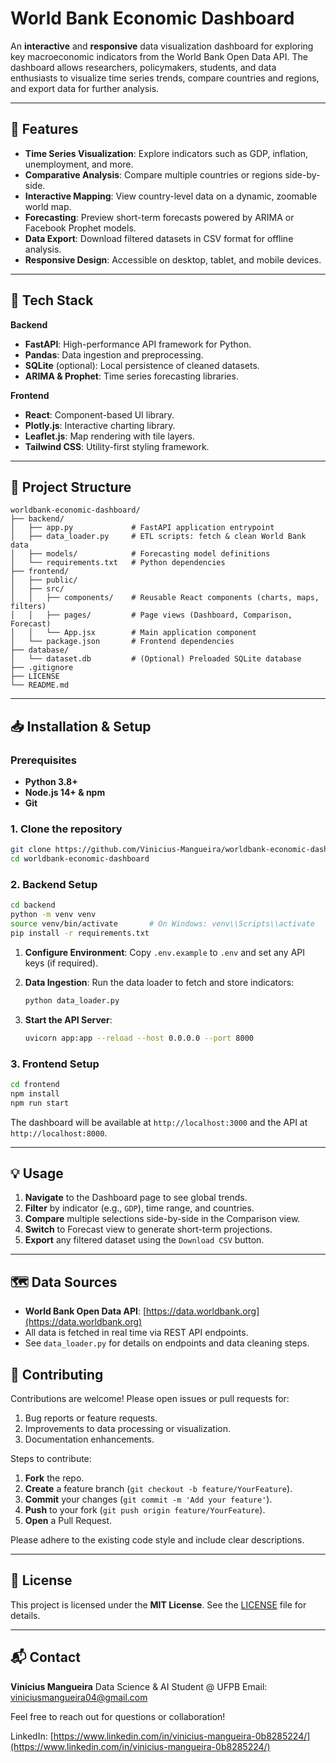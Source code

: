 # World Bank Economic Dashboard

An **interactive** and **responsive** data visualization dashboard for exploring key macroeconomic indicators from the World Bank Open Data API. The dashboard allows researchers, policymakers, students, and data enthusiasts to visualize time series trends, compare countries and regions, and export data for further analysis.

---

## 🚀 Features

* **Time Series Visualization**: Explore indicators such as GDP, inflation, unemployment, and more.
* **Comparative Analysis**: Compare multiple countries or regions side-by-side.
* **Interactive Mapping**: View country-level data on a dynamic, zoomable world map.
* **Forecasting**: Preview short-term forecasts powered by ARIMA or Facebook Prophet models.
* **Data Export**: Download filtered datasets in CSV format for offline analysis.
* **Responsive Design**: Accessible on desktop, tablet, and mobile devices.

---

## 🔧 Tech Stack

**Backend**

* **FastAPI**: High-performance API framework for Python.
* **Pandas**: Data ingestion and preprocessing.
* **SQLite** (optional): Local persistence of cleaned datasets.
* **ARIMA & Prophet**: Time series forecasting libraries.

**Frontend**

* **React**: Component-based UI library.
* **Plotly.js**: Interactive charting library.
* **Leaflet.js**: Map rendering with tile layers.
* **Tailwind CSS**: Utility-first styling framework.

---

## 📂 Project Structure

```
worldbank-economic-dashboard/
├── backend/
│   ├── app.py             # FastAPI application entrypoint
│   ├── data_loader.py     # ETL scripts: fetch & clean World Bank data
│   ├── models/            # Forecasting model definitions
│   └── requirements.txt   # Python dependencies
├── frontend/
│   ├── public/
│   ├── src/
│   │   ├── components/    # Reusable React components (charts, maps, filters)
│   │   ├── pages/         # Page views (Dashboard, Comparison, Forecast)
│   │   └── App.jsx        # Main application component
│   └── package.json       # Frontend dependencies
├── database/
│   └── dataset.db         # (Optional) Preloaded SQLite database
├── .gitignore
├── LICENSE
└── README.md
```

---

## 📥 Installation & Setup

### Prerequisites

* **Python 3.8+**
* **Node.js 14+ & npm**
* **Git**

### 1. Clone the repository

```bash
git clone https://github.com/Vinicius-Mangueira/worldbank-economic-dashboard.git
cd worldbank-economic-dashboard
```

### 2. Backend Setup

```bash
cd backend
python -m venv venv
source venv/bin/activate       # On Windows: venv\\Scripts\\activate
pip install -r requirements.txt
```

1. **Configure Environment**: Copy `.env.example` to `.env` and set any API keys (if required).
2. **Data Ingestion**: Run the data loader to fetch and store indicators:

   ```bash
   python data_loader.py
   ```
3. **Start the API Server**:

   ```bash
   uvicorn app:app --reload --host 0.0.0.0 --port 8000
   ```

### 3. Frontend Setup

```bash
cd frontend
npm install
npm run start
```

The dashboard will be available at `http://localhost:3000` and the API at `http://localhost:8000`.

---

## 💡 Usage

1. **Navigate** to the Dashboard page to see global trends.
2. **Filter** by indicator (e.g., `GDP`), time range, and countries.
3. **Compare** multiple selections side-by-side in the Comparison view.
4. **Switch** to Forecast view to generate short-term projections.
5. **Export** any filtered dataset using the `Download CSV` button.

---

## 🗺️ Data Sources

* **World Bank Open Data API**: [https://data.worldbank.org](https://data.worldbank.org)
* All data is fetched in real time via REST API endpoints.
* See `data_loader.py` for details on endpoints and data cleaning steps.



## 🤝 Contributing

Contributions are welcome! Please open issues or pull requests for:

1. Bug reports or feature requests.
2. Improvements to data processing or visualization.
3. Documentation enhancements.

Steps to contribute:

1. **Fork** the repo.
2. **Create** a feature branch (`git checkout -b feature/YourFeature`).
3. **Commit** your changes (`git commit -m 'Add your feature'`).
4. **Push** to your fork (`git push origin feature/YourFeature`).
5. **Open** a Pull Request.

Please adhere to the existing code style and include clear descriptions.

---

## 📄 License

This project is licensed under the **MIT License**. See the [LICENSE](LICENSE) file for details.

---

## 📬 Contact

**Vinícius Mangueira**
Data Science & AI Student @ UFPB
Email: [viniciusmangueira04@gmail.com](mailto:viniciusmangueira04@gmail.com)

Feel free to reach out for questions or collaboration!

LinkedIn: [https://www.linkedin.com/in/vinicius-mangueira-0b8285224/](https://www.linkedin.com/in/vinicius-mangueira-0b8285224/)
